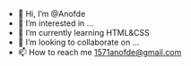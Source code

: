 - 👋 Hi, I’m @Anofde
- 👀 I’m interested in ...
- 🌱 I’m currently learning HTML&CSS
- 💞️ I’m looking to collaborate on ...
- 📫 How to reach me 1571anofde@gmail.com

<!---
Anofde/Anofde is a ✨ special ✨ repository because its `README.md` (this file) appears on your GitHub profile.
You can click the Preview link to take a look at your changes.
--->
